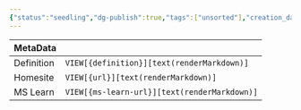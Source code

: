 ```yaml
---
{"status":"seedling","dg-publish":true,"tags":["unsorted"],"creation_date":"2024-05-10 08:23","definition":"undefined","ms-learn-url":"undefined","url":"undefined","aliases":null,"permalink":"/unsorted/sparse-tables/","dgPassFrontmatter":true}
---
```



| MetaData   |                                              |
| ---------- | -------------------------------------------- |
| Definition | `VIEW[{definition}][text(renderMarkdown)]`   |
| Homesite   | `VIEW[{url}][text(renderMarkdown)]`          |
| MS Learn   | `VIEW[{ms-learn-url}][text(renderMarkdown)]` |
